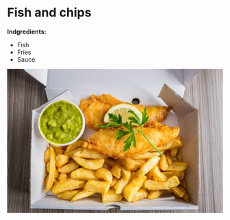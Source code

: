 # Fish and chips
**Indgredients:**
- Fish
- Fries
- Sauce

![Fish_And_Chips](../../images/fish_and_chips_image.jpg)